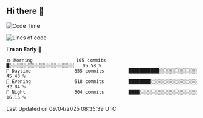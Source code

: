 ## Hi there 👋

<!--
**Wangmerlyn/Wangmerlyn** is a ✨ _special_ ✨ repository because its `README.md` (this file) appears on your GitHub profile.

Here are some ideas to get you started:

- 🔭 I’m currently working on ...
- 🌱 I’m currently learning ...
- 👯 I’m looking to collaborate on ...
- 🤔 I’m looking for help with ...
- 💬 Ask me about ...
- 📫 How to reach me: ...
- 😄 Pronouns: ...
- ⚡ Fun fact: ...
-->
<!--START_SECTION:waka-->
![Code Time](http://img.shields.io/badge/Code%20Time-172%20hrs%206%20mins-blue)

![Lines of code](https://img.shields.io/badge/From%20Hello%20World%20I%27ve%20Written-9.7%20million%20lines%20of%20code-blue)

**I'm an Early 🐤** 

```text
🌞 Morning                105 commits         █░░░░░░░░░░░░░░░░░░░░░░░░   05.58 % 
🌆 Daytime                855 commits         ███████████░░░░░░░░░░░░░░   45.43 % 
🌃 Evening                618 commits         ████████░░░░░░░░░░░░░░░░░   32.84 % 
🌙 Night                  304 commits         ████░░░░░░░░░░░░░░░░░░░░░   16.15 % 
```



 Last Updated on 09/04/2025 08:35:39 UTC
<!--END_SECTION:waka-->
